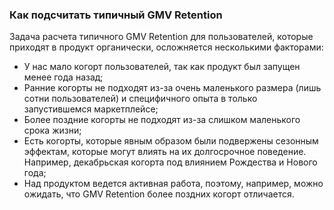 
### Как подсчитать типичный GMV Retention 

Задача расчета типичного GMV Retention для пользователей, которые приходят в продукт органически, осложняется несколькими факторами:

- У нас мало когорт пользователей, так как продукт был запущен менее года назад;
- Ранние когорты не подходят из-за очень маленького размера (лишь сотни пользователей) и специфичного опыта в только запустившемся маркетплейсе;
- Более поздние когорты не подходят из-за слишком маленького срока жизни;
- Есть когорты, которые явным образом были подвержены сезонным эффектам, которые могут влиять на их долгосрочное поведение. Например, декабрьская когорта под влиянием Рождества и Нового года;
- Над продуктом ведется активная работа, поэтому, например, можно ожидать, что GMV Retention более поздних когорт отличается.